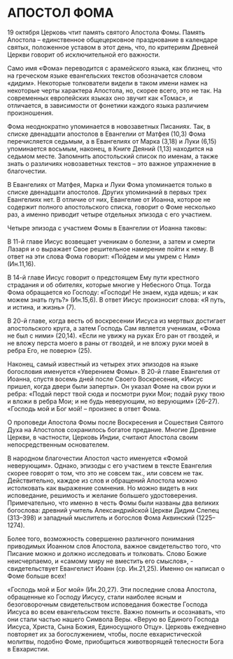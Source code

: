 # АПОСТОЛ ФОМА

19 октября Церковь чтит память святого Апостола Фомы. Память Апостола – единственное общецерковное празднование в календаре святых, положенное уставом в этот день, что, по критериям Древней Церкви говорит об исключительной его важности.

Само имя «Фома» переводится с арамейского языка, как близнец, что на греческом языке евангельских текстов обозначается словом «дидим». Некоторые толкователи видели в таком имени намек на некоторые черты характера Апостола, но, скорее всего, это не так. На современных европейских языках оно звучит как «Томас», и отличается, в зависимости от фонетики каждого языка различием произношения.

Фома неоднократно упоминается в новозаветных Писаниях. Так, в списке двенадцати апостолов в Евангелии от Матфея (10,3) Фома перечисляется седьмым, а в Евангелиях от Марка (3,18) и Луки (6,15) упоминается восьмым, наконец, в Книге Деяний (1,13) находится на седьмом месте. Запомнить апостольский список по именам, а также знать о различиях новозаветных текстов – это важное упражнение в благочестии.

В Евангелиях от Матфея, Марка и Луки Фома упоминается только в списке двенадцати апостолов. Других упоминаний в первых трех Евангелиях нет. В отличие от них, Евангелие от Иоанна, которое не содержит полного апостольского списка, говорит о Фоме несколько раз, а именно приводит четыре отдельных эпизода с его участием.

Четыре эпизода с участием Фомы в Евангелии от Иоанна таковы:

В 11-й главе Иисус возвещает ученикам о болезни, а затем и смерти Лазаря и о выражает Свое решительное намерение пойти к нему. В ответ на эти слова Фома говорит: «Пойдем и мы умрем с Ним» (Ин.11,16).

В 14-й главе Иисус говорит о предстоящем Ему пути крестного страдания и об обителях, которые многие у Небесного Отца. Тогда Фома обращается ко Господу: «Господи! Не знаем, куда идешь; и как можем знать путь?» (Ин.15,6). В ответ Иисус произносит слова: «Я путь, и истина, и жизнь» (7).

В 20-й главе, когда весть об воскресении Иисуса из мертвых достигает апостольского круга, а затем Господь Сам является ученикам, «Фома не был с ними» (20,14). «Если не увижу на руках Его ран от гвоздей, и не вложу перста моего в раны от гвоздей, и не вложу руки моей в ребра Его, не поверю» (25).

Наконец, самый известный из четырех этих эпизодов на языке богословия именуется «Уверением Фомы». В 20-й главе Евангелия от Иоанна, спустя восемь дней после Своего Воскресения, «Иисус пришел, когда двери были заперты». Он указал Фоме на свои руки и ребра: «Подай перст твой сюда и посмотри руки Мои; подай руку твою и вложи в ребра Мои; и не будь неверующим, но верующим» (26–27). «Господь мой и Бог мой! – произнес в ответ Фома.

О проповеди Апостола Фомы после Воскресения и Сошествия Святого Духа на Апостолов сохранилось богатое предание. Многие Древние Церкви, в частности, Церковь Индии, считают Апостола своим непосредственным основателем.

В народном благочестии Апостол часто именуется «Фомой неверующим». Однако, эпизоды с его участием в тексте Евангелия скорее говорят о том, что это не совсем так., или совсем не так. Действительно, каждое из слов и обращений Апостола можно истолковать как выражение сомнения. Но можно видеть в них исповедание, решимость и желание большего удостоверения. Примечательно, что именно в честь Фомы были названы два великих богослова: древний учитель Александрийской Церкви Дидим Слепец (313–398) и западный мыслитель и богослов Фома Аквинский (1225–1274).

Более того, возможность совершенно различного понимания приводимых Иоанном слов Апостола, важное свидетельство того, что Писание можно и должно исследовать и толковать. Слово Божие неисчерпаемо, и «самому миру не вместить его смыслов», - свидетельствует Евангелист Иоанн (ср. Ин.21,25). Именно он написал о Фоме больше всех!

«Господь мой и Бог мой» (Ин.20,27). Эти последние слова Апостола, обращенные ко Господу Иисусу, стали наиболее ясным и безоговорочным свидетельством исповедания божестве Господа Иисуса во всем евангельском тексте. Важно помнить и осознавать, что они стали частью нашего Символа Веры. «Верую во Единого Господа Иисуса, Христа, Сына Божия, Единосущного Отцу». Церковь ежедневно повторяет их за богослужением, чтобы, после евхаристической молитвы, подобно Фоме, приобщиться животворящей телесности Бога в Евхаристии.
